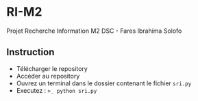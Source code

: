 # RI-M2
Projet Recherche Information M2 DSC - Fares Ibrahima Solofo


## Instruction 
- Télécharger le repository 
- Accéder au repository
- Ouvrez un terminal dans le dossier contenant le fichier `sri.py`
- Executez : `>_ python sri.py`
